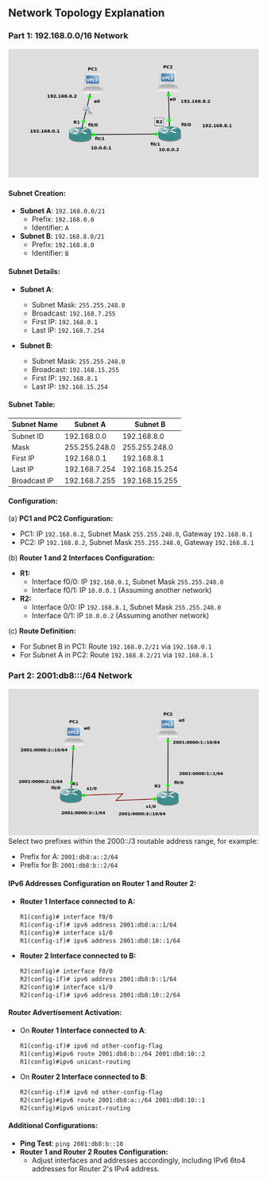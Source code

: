 ## Network Topology Explanation

### Part 1: 192.168.0.0/16 Network
![Alt text](Part1.png)
#### Subnet Creation:
- **Subnet A**: `192.168.0.0/21`
  - Prefix: `192.168.0.0`
  - Identifier: `A`
- **Subnet B**: `192.168.8.0/21`
  - Prefix: `192.168.8.0`
  - Identifier: `B`

#### Subnet Details:
- **Subnet A**:
  - Subnet Mask: `255.255.248.0`
  - Broadcast: `192.168.7.255`
  - First IP: `192.168.0.1`
  - Last IP: `192.168.7.254`
  
- **Subnet B**:
  - Subnet Mask: `255.255.248.0`
  - Broadcast: `192.168.15.255`
  - First IP: `192.168.8.1`
  - Last IP: `192.168.15.254`

#### Subnet Table:

| Subnet Name | Subnet A    | Subnet B    |
|-------------|-------------|-------------|
| Subnet ID   | 192.168.0.0 | 192.168.8.0 |
| Mask        | 255.255.248.0 | 255.255.248.0 |
| First IP    | 192.168.0.1 | 192.168.8.1 |
| Last IP     | 192.168.7.254 | 192.168.15.254 |
| Broadcast IP| 192.168.7.255 | 192.168.15.255 |

#### Configuration:
(a) **PC1 and PC2 Configuration:**
- PC1: IP `192.168.0.2`, Subnet Mask `255.255.248.0`, Gateway `192.168.0.1`
- PC2: IP `192.168.8.2`, Subnet Mask `255.255.248.0`, Gateway `192.168.8.1`

(b) **Router 1 and 2 Interfaces Configuration:**
- **R1:**
  - Interface f0/0: IP `192.168.0.1`, Subnet Mask `255.255.248.0`
  - Interface f0/1: IP `10.0.0.1` (Assuming another network)
- **R2:**
  - Interface 0/0: IP `192.168.8.1`, Subnet Mask `255.255.248.0`
  - Interface 0/1: IP `10.0.0.2` (Assuming another network)

(c) **Route Definition:**
- For Subnet B in PC1: Route `192.168.0.2/21` via `192.168.0.1`
- For Subnet A in PC2: Route `192.168.8.2/21` via `192.168.8.1`

### Part 2: 2001:db8:::/64 Network
![Alt text](Part2.png)
Select two prefixes within the 2000::/3 routable address range, for example:
- Prefix for A: `2001:db8:a::2/64`
- Prefix for B: `2001:db8:b::2/64`

#### IPv6 Addresses Configuration on Router 1 and Router 2:

- **Router 1 Interface connected to A:**
  ```
  R1(config)# interface f0/0
  R1(config-if)# ipv6 address 2001:db8:a::1/64
  R1(config)# interface s1/0
  R1(config-if)# ipv6 address 2001:db8:10::1/64
  ```
- **Router 2 Interface connected to B:**
  ```
  R2(config)# interface f0/0
  R2(config-if)# ipv6 address 2001:db8:b::1/64
  R2(config)# interface s1/0
  R2(config-if)# ipv6 address 2001:db8:10::2/64
  ```

#### Router Advertisement Activation:
- On **Router 1 Interface connected to A**:
  ```
  R1(config-if)# ipv6 nd other-config-flag
  R1(config)#ipv6 route 2001:db8:b::/64 2001:db8:10::2
  R1(config)#ipv6 unicast-routing
  ```
- On **Router 2 Interface connected to B**:
  ```
  R2(config-if)# ipv6 nd other-config-flag
  R2(config)#ipv6 route 2001:db8:a::/64 2001:db8:10::1
  R2(config)#ipv6 unicast-routing
  ```

#### Additional Configurations:
- **Ping Test**: `ping 2001:db8:b::10`
- **Router 1 and Router 2 Routes Configuration:**
  - Adjust interfaces and addresses accordingly, including IPv6 6to4 addresses for Router 2's IPv4 address.
